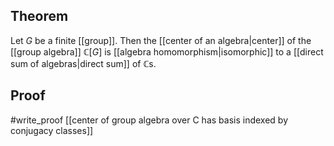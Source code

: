 ## Theorem
Let $G$ be a finite [[group]]. Then the [[center of an algebra|center]] of the [[group algebra]] $\mathbb C[G]$ is [[algebra homomorphism|isomorphic]] to a [[direct sum of algebras|direct sum]] of $\mathbb C$s.
## Proof
#write_proof  [[center of group algebra over C has basis indexed by conjugacy classes]]